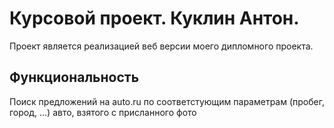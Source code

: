# Курсовой проект. Куклин Антон.
  
Проект является реализацией веб версии моего дипломного проекта.   
  
## Функциональность   
  
Поиск предложений на auto.ru по соответстующим параметрам (пробег, город, ...)
авто, взятого с присланного фото 

